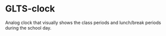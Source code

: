# GLTS-clock
Analog clock that visually shows the class periods and lunch/break periods during the school day. 

